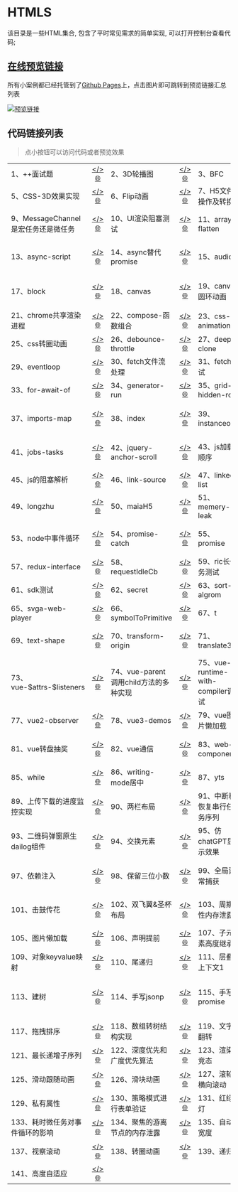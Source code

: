 # HTMLS

该目录是一些HTML集合, 包含了平时常见需求的简单实现, 可以打开控制台查看代码;

## [在线预览链接](https://lorainwings.github.io/demos)

所有小案例都已经托管到了[Github Pages](https://pages.github.com/)上，点击图片即可跳转到预览链接汇总列表

<a href="https://lorainwings.github.io/demos" target="_blank">
  <img src="https://github.com/lorainwings/demos/raw/master/assets/images/demos-preview.jpg" alt="预览链接" >
</a>

## 代码链接列表

> 点小按钮可以访问代码或者预览效果

<table>
  <tr>
    <td align="left">
      <span>
        1、++面试题      </span>
    </td>
    <td align="center">
      <a href="/code-snippets/htmls/++面试题.js" target="_blank" style="margin-left: auto" title="代码">&lt;/&gt;</a>
      <a href="https://lorainwings.github.io/demos/++面试题.js" target="_blank" title="预览">🌐</a>
    </td>
    <td align="left">
      <span>
        2、3D轮播图      </span>
    </td>
    <td align="center">
      <a href="/code-snippets/htmls/3D轮播图.html" target="_blank" style="margin-left: auto" title="代码">&lt;/&gt;</a>
      <a href="https://lorainwings.github.io/demos/3D轮播图.html" target="_blank" title="预览">🌐</a>
    </td>
    <td align="left">
      <span>
        3、BFC      </span>
    </td>
    <td align="center">
      <a href="/code-snippets/htmls/BFC.html" target="_blank" style="margin-left: auto" title="代码">&lt;/&gt;</a>
      <a href="https://lorainwings.github.io/demos/BFC.html" target="_blank" title="预览">🌐</a>
    </td>
    <td align="left">
      <span>
        4、BFC1      </span>
    </td>
    <td align="center">
      <a href="/code-snippets/htmls/BFC1.html" target="_blank" style="margin-left: auto" title="代码">&lt;/&gt;</a>
      <a href="https://lorainwings.github.io/demos/BFC1.html" target="_blank" title="预览">🌐</a>
    </td>
  </tr>
  <tr>
    <td align="left">
      <span>
        5、CSS-3D效果实现      </span>
    </td>
    <td align="center">
      <a href="/code-snippets/htmls/CSS-3D效果实现.html" target="_blank" style="margin-left: auto" title="代码">&lt;/&gt;</a>
      <a href="https://lorainwings.github.io/demos/CSS-3D效果实现.html" target="_blank" title="预览">🌐</a>
    </td>
    <td align="left">
      <span>
        6、Flip动画      </span>
    </td>
    <td align="center">
      <a href="/code-snippets/htmls/Flip动画.html" target="_blank" style="margin-left: auto" title="代码">&lt;/&gt;</a>
      <a href="https://lorainwings.github.io/demos/Flip动画.html" target="_blank" title="预览">🌐</a>
    </td>
    <td align="left">
      <span>
        7、H5文件操作及转换      </span>
    </td>
    <td align="center">
      <a href="/code-snippets/htmls/H5文件操作及转换.html" target="_blank" style="margin-left: auto" title="代码">&lt;/&gt;</a>
      <a href="https://lorainwings.github.io/demos/H5文件操作及转换.html" target="_blank" title="预览">🌐</a>
    </td>
    <td align="left">
      <span>
        8、H5流式下载      </span>
    </td>
    <td align="center">
      <a href="/code-snippets/htmls/H5流式下载.html" target="_blank" style="margin-left: auto" title="代码">&lt;/&gt;</a>
      <a href="https://lorainwings.github.io/demos/H5流式下载.html" target="_blank" title="预览">🌐</a>
    </td>
  </tr>
  <tr>
    <td align="left">
      <span>
        9、MessageChannel是宏任务还是微任务      </span>
    </td>
    <td align="center">
      <a href="/code-snippets/htmls/MessageChannel是宏任务还是微任务.html" target="_blank" style="margin-left: auto" title="代码">&lt;/&gt;</a>
      <a href="https://lorainwings.github.io/demos/MessageChannel是宏任务还是微任务.html" target="_blank" title="预览">🌐</a>
    </td>
    <td align="left">
      <span>
        10、UI渲染阻塞测试      </span>
    </td>
    <td align="center">
      <a href="/code-snippets/htmls/UI渲染阻塞测试.html" target="_blank" style="margin-left: auto" title="代码">&lt;/&gt;</a>
      <a href="https://lorainwings.github.io/demos/UI渲染阻塞测试.html" target="_blank" title="预览">🌐</a>
    </td>
    <td align="left">
      <span>
        11、array-flatten      </span>
    </td>
    <td align="center">
      <a href="/code-snippets/htmls/array-flatten.html" target="_blank" style="margin-left: auto" title="代码">&lt;/&gt;</a>
      <a href="https://lorainwings.github.io/demos/array-flatten.html" target="_blank" title="预览">🌐</a>
    </td>
    <td align="left">
      <span>
        12、async-catch      </span>
    </td>
    <td align="center">
      <a href="/code-snippets/htmls/async-catch.html" target="_blank" style="margin-left: auto" title="代码">&lt;/&gt;</a>
      <a href="https://lorainwings.github.io/demos/async-catch.html" target="_blank" title="预览">🌐</a>
    </td>
  </tr>
  <tr>
    <td align="left">
      <span>
        13、async-script      </span>
    </td>
    <td align="center">
      <a href="/code-snippets/htmls/async-script.html" target="_blank" style="margin-left: auto" title="代码">&lt;/&gt;</a>
      <a href="https://lorainwings.github.io/demos/async-script.html" target="_blank" title="预览">🌐</a>
    </td>
    <td align="left">
      <span>
        14、async替代promise      </span>
    </td>
    <td align="center">
      <a href="/code-snippets/htmls/async替代promise.html" target="_blank" style="margin-left: auto" title="代码">&lt;/&gt;</a>
      <a href="https://lorainwings.github.io/demos/async替代promise.html" target="_blank" title="预览">🌐</a>
    </td>
    <td align="left">
      <span>
        15、audio      </span>
    </td>
    <td align="center">
      <a href="/code-snippets/htmls/audio.html" target="_blank" style="margin-left: auto" title="代码">&lt;/&gt;</a>
      <a href="https://lorainwings.github.io/demos/audio.html" target="_blank" title="预览">🌐</a>
    </td>
    <td align="left">
      <span>
        16、await同步监听事件      </span>
    </td>
    <td align="center">
      <a href="/code-snippets/htmls/await同步监听事件.html" target="_blank" style="margin-left: auto" title="代码">&lt;/&gt;</a>
      <a href="https://lorainwings.github.io/demos/await同步监听事件.html" target="_blank" title="预览">🌐</a>
    </td>
  </tr>
  <tr>
    <td align="left">
      <span>
        17、block      </span>
    </td>
    <td align="center">
      <a href="/code-snippets/htmls/block.html" target="_blank" style="margin-left: auto" title="代码">&lt;/&gt;</a>
      <a href="https://lorainwings.github.io/demos/block.html" target="_blank" title="预览">🌐</a>
    </td>
    <td align="left">
      <span>
        18、canvas      </span>
    </td>
    <td align="center">
      <a href="/code-snippets/htmls/canvas.html" target="_blank" style="margin-left: auto" title="代码">&lt;/&gt;</a>
      <a href="https://lorainwings.github.io/demos/canvas.html" target="_blank" title="预览">🌐</a>
    </td>
    <td align="left">
      <span>
        19、canvas圆环动画      </span>
    </td>
    <td align="center">
      <a href="/code-snippets/htmls/canvas圆环动画.html" target="_blank" style="margin-left: auto" title="代码">&lt;/&gt;</a>
      <a href="https://lorainwings.github.io/demos/canvas圆环动画.html" target="_blank" title="预览">🌐</a>
    </td>
    <td align="left">
      <span>
        20、canvas播放视频      </span>
    </td>
    <td align="center">
      <a href="/code-snippets/htmls/canvas播放视频.html" target="_blank" style="margin-left: auto" title="代码">&lt;/&gt;</a>
      <a href="https://lorainwings.github.io/demos/canvas播放视频.html" target="_blank" title="预览">🌐</a>
    </td>
  </tr>
  <tr>
    <td align="left">
      <span>
        21、chrome共享渲染进程      </span>
    </td>
    <td align="center">
      <a href="/code-snippets/htmls/chrome共享渲染进程.html" target="_blank" style="margin-left: auto" title="代码">&lt;/&gt;</a>
      <a href="https://lorainwings.github.io/demos/chrome共享渲染进程.html" target="_blank" title="预览">🌐</a>
    </td>
    <td align="left">
      <span>
        22、compose-函数组合      </span>
    </td>
    <td align="center">
      <a href="/code-snippets/htmls/compose-函数组合.html" target="_blank" style="margin-left: auto" title="代码">&lt;/&gt;</a>
      <a href="https://lorainwings.github.io/demos/compose-函数组合.html" target="_blank" title="预览">🌐</a>
    </td>
    <td align="left">
      <span>
        23、css-animation      </span>
    </td>
    <td align="center">
      <a href="/code-snippets/htmls/css-animation.html" target="_blank" style="margin-left: auto" title="代码">&lt;/&gt;</a>
      <a href="https://lorainwings.github.io/demos/css-animation.html" target="_blank" title="预览">🌐</a>
    </td>
    <td align="left">
      <span>
        24、css-spread      </span>
    </td>
    <td align="center">
      <a href="/code-snippets/htmls/css-spread.html" target="_blank" style="margin-left: auto" title="代码">&lt;/&gt;</a>
      <a href="https://lorainwings.github.io/demos/css-spread.html" target="_blank" title="预览">🌐</a>
    </td>
  </tr>
  <tr>
    <td align="left">
      <span>
        25、css转圈动画      </span>
    </td>
    <td align="center">
      <a href="/code-snippets/htmls/css转圈动画.html" target="_blank" style="margin-left: auto" title="代码">&lt;/&gt;</a>
      <a href="https://lorainwings.github.io/demos/css转圈动画.html" target="_blank" title="预览">🌐</a>
    </td>
    <td align="left">
      <span>
        26、debounce-throttle      </span>
    </td>
    <td align="center">
      <a href="/code-snippets/htmls/debounce-throttle.html" target="_blank" style="margin-left: auto" title="代码">&lt;/&gt;</a>
      <a href="https://lorainwings.github.io/demos/debounce-throttle.html" target="_blank" title="预览">🌐</a>
    </td>
    <td align="left">
      <span>
        27、deep-clone      </span>
    </td>
    <td align="center">
      <a href="/code-snippets/htmls/deep-clone.html" target="_blank" style="margin-left: auto" title="代码">&lt;/&gt;</a>
      <a href="https://lorainwings.github.io/demos/deep-clone.html" target="_blank" title="预览">🌐</a>
    </td>
    <td align="left">
      <span>
        28、demo      </span>
    </td>
    <td align="center">
      <a href="/code-snippets/htmls/demo.html" target="_blank" style="margin-left: auto" title="代码">&lt;/&gt;</a>
      <a href="https://lorainwings.github.io/demos/demo.html" target="_blank" title="预览">🌐</a>
    </td>
  </tr>
  <tr>
    <td align="left">
      <span>
        29、eventloop      </span>
    </td>
    <td align="center">
      <a href="/code-snippets/htmls/eventloop.html" target="_blank" style="margin-left: auto" title="代码">&lt;/&gt;</a>
      <a href="https://lorainwings.github.io/demos/eventloop.html" target="_blank" title="预览">🌐</a>
    </td>
    <td align="left">
      <span>
        30、fetch文件流处理      </span>
    </td>
    <td align="center">
      <a href="/code-snippets/htmls/fetch文件流处理.html" target="_blank" style="margin-left: auto" title="代码">&lt;/&gt;</a>
      <a href="https://lorainwings.github.io/demos/fetch文件流处理.html" target="_blank" title="预览">🌐</a>
    </td>
    <td align="left">
      <span>
        31、fetch测试      </span>
    </td>
    <td align="center">
      <a href="/code-snippets/htmls/fetch测试.html" target="_blank" style="margin-left: auto" title="代码">&lt;/&gt;</a>
      <a href="https://lorainwings.github.io/demos/fetch测试.html" target="_blank" title="预览">🌐</a>
    </td>
    <td align="left">
      <span>
        32、flex-basis      </span>
    </td>
    <td align="center">
      <a href="/code-snippets/htmls/flex-basis.html" target="_blank" style="margin-left: auto" title="代码">&lt;/&gt;</a>
      <a href="https://lorainwings.github.io/demos/flex-basis.html" target="_blank" title="预览">🌐</a>
    </td>
  </tr>
  <tr>
    <td align="left">
      <span>
        33、for-await-of      </span>
    </td>
    <td align="center">
      <a href="/code-snippets/htmls/for-await-of.html" target="_blank" style="margin-left: auto" title="代码">&lt;/&gt;</a>
      <a href="https://lorainwings.github.io/demos/for-await-of.html" target="_blank" title="预览">🌐</a>
    </td>
    <td align="left">
      <span>
        34、generator-run      </span>
    </td>
    <td align="center">
      <a href="/code-snippets/htmls/generator-run.html" target="_blank" style="margin-left: auto" title="代码">&lt;/&gt;</a>
      <a href="https://lorainwings.github.io/demos/generator-run.html" target="_blank" title="预览">🌐</a>
    </td>
    <td align="left">
      <span>
        35、grid-hidden-row      </span>
    </td>
    <td align="center">
      <a href="/code-snippets/htmls/grid-hidden-row.html" target="_blank" style="margin-left: auto" title="代码">&lt;/&gt;</a>
      <a href="https://lorainwings.github.io/demos/grid-hidden-row.html" target="_blank" title="预览">🌐</a>
    </td>
    <td align="left">
      <span>
        36、grid      </span>
    </td>
    <td align="center">
      <a href="/code-snippets/htmls/grid.html" target="_blank" style="margin-left: auto" title="代码">&lt;/&gt;</a>
      <a href="https://lorainwings.github.io/demos/grid.html" target="_blank" title="预览">🌐</a>
    </td>
  </tr>
  <tr>
    <td align="left">
      <span>
        37、imports-map      </span>
    </td>
    <td align="center">
      <a href="/code-snippets/htmls/imports-map.html" target="_blank" style="margin-left: auto" title="代码">&lt;/&gt;</a>
      <a href="https://lorainwings.github.io/demos/imports-map.html" target="_blank" title="预览">🌐</a>
    </td>
    <td align="left">
      <span>
        38、index      </span>
    </td>
    <td align="center">
      <a href="/code-snippets/htmls/index.html" target="_blank" style="margin-left: auto" title="代码">&lt;/&gt;</a>
      <a href="https://lorainwings.github.io/demos/index.html" target="_blank" title="预览">🌐</a>
    </td>
    <td align="left">
      <span>
        39、instanceof      </span>
    </td>
    <td align="center">
      <a href="/code-snippets/htmls/instanceof.html" target="_blank" style="margin-left: auto" title="代码">&lt;/&gt;</a>
      <a href="https://lorainwings.github.io/demos/instanceof.html" target="_blank" title="预览">🌐</a>
    </td>
    <td align="left">
      <span>
        40、ios测试背景不滚动      </span>
    </td>
    <td align="center">
      <a href="/code-snippets/htmls/ios测试背景不滚动.html" target="_blank" style="margin-left: auto" title="代码">&lt;/&gt;</a>
      <a href="https://lorainwings.github.io/demos/ios测试背景不滚动.html" target="_blank" title="预览">🌐</a>
    </td>
  </tr>
  <tr>
    <td align="left">
      <span>
        41、jobs-tasks      </span>
    </td>
    <td align="center">
      <a href="/code-snippets/htmls/jobs-tasks.html" target="_blank" style="margin-left: auto" title="代码">&lt;/&gt;</a>
      <a href="https://lorainwings.github.io/demos/jobs-tasks.html" target="_blank" title="预览">🌐</a>
    </td>
    <td align="left">
      <span>
        42、jquery-anchor-scroll      </span>
    </td>
    <td align="center">
      <a href="/code-snippets/htmls/jquery-anchor-scroll.html" target="_blank" style="margin-left: auto" title="代码">&lt;/&gt;</a>
      <a href="https://lorainwings.github.io/demos/jquery-anchor-scroll.html" target="_blank" title="预览">🌐</a>
    </td>
    <td align="left">
      <span>
        43、js加载顺序      </span>
    </td>
    <td align="center">
      <a href="/code-snippets/htmls/js加载顺序.html" target="_blank" style="margin-left: auto" title="代码">&lt;/&gt;</a>
      <a href="https://lorainwings.github.io/demos/js加载顺序.html" target="_blank" title="预览">🌐</a>
    </td>
    <td align="left">
      <span>
        44、js无法识别的字符u+2028      </span>
    </td>
    <td align="center">
      <a href="/code-snippets/htmls/js无法识别的字符u+2028.html" target="_blank" style="margin-left: auto" title="代码">&lt;/&gt;</a>
      <a href="https://lorainwings.github.io/demos/js无法识别的字符u+2028.html" target="_blank" title="预览">🌐</a>
    </td>
  </tr>
  <tr>
    <td align="left">
      <span>
        45、js的阻塞解析      </span>
    </td>
    <td align="center">
      <a href="/code-snippets/htmls/js的阻塞解析.html" target="_blank" style="margin-left: auto" title="代码">&lt;/&gt;</a>
      <a href="https://lorainwings.github.io/demos/js的阻塞解析.html" target="_blank" title="预览">🌐</a>
    </td>
    <td align="left">
      <span>
        46、link-source      </span>
    </td>
    <td align="center">
      <a href="/code-snippets/htmls/link-source.js" target="_blank" style="margin-left: auto" title="代码">&lt;/&gt;</a>
      <a href="https://lorainwings.github.io/demos/link-source.js" target="_blank" title="预览">🌐</a>
    </td>
    <td align="left">
      <span>
        47、linked-list      </span>
    </td>
    <td align="center">
      <a href="/code-snippets/htmls/linked-list.html" target="_blank" style="margin-left: auto" title="代码">&lt;/&gt;</a>
      <a href="https://lorainwings.github.io/demos/linked-list.html" target="_blank" title="预览">🌐</a>
    </td>
    <td align="left">
      <span>
        48、location      </span>
    </td>
    <td align="center">
      <a href="/code-snippets/htmls/location.html" target="_blank" style="margin-left: auto" title="代码">&lt;/&gt;</a>
      <a href="https://lorainwings.github.io/demos/location.html" target="_blank" title="预览">🌐</a>
    </td>
  </tr>
  <tr>
    <td align="left">
      <span>
        49、longzhu      </span>
    </td>
    <td align="center">
      <a href="/code-snippets/htmls/longzhu.ignore.html" target="_blank" style="margin-left: auto" title="代码">&lt;/&gt;</a>
      <a href="https://lorainwings.github.io/demos/longzhu.ignore.html" target="_blank" title="预览">🌐</a>
    </td>
    <td align="left">
      <span>
        50、maiaH5      </span>
    </td>
    <td align="center">
      <a href="/code-snippets/htmls/maiaH5.js" target="_blank" style="margin-left: auto" title="代码">&lt;/&gt;</a>
      <a href="https://lorainwings.github.io/demos/maiaH5.js" target="_blank" title="预览">🌐</a>
    </td>
    <td align="left">
      <span>
        51、memery-leak      </span>
    </td>
    <td align="center">
      <a href="/code-snippets/htmls/memery-leak.html" target="_blank" style="margin-left: auto" title="代码">&lt;/&gt;</a>
      <a href="https://lorainwings.github.io/demos/memery-leak.html" target="_blank" title="预览">🌐</a>
    </td>
    <td align="left">
      <span>
        52、node-eventloop      </span>
    </td>
    <td align="center">
      <a href="/code-snippets/htmls/node-eventloop.js" target="_blank" style="margin-left: auto" title="代码">&lt;/&gt;</a>
      <a href="https://lorainwings.github.io/demos/node-eventloop.js" target="_blank" title="预览">🌐</a>
    </td>
  </tr>
  <tr>
    <td align="left">
      <span>
        53、node中事件循环      </span>
    </td>
    <td align="center">
      <a href="/code-snippets/htmls/node中事件循环.js" target="_blank" style="margin-left: auto" title="代码">&lt;/&gt;</a>
      <a href="https://lorainwings.github.io/demos/node中事件循环.js" target="_blank" title="预览">🌐</a>
    </td>
    <td align="left">
      <span>
        54、promise-catch      </span>
    </td>
    <td align="center">
      <a href="/code-snippets/htmls/promise-catch.html" target="_blank" style="margin-left: auto" title="代码">&lt;/&gt;</a>
      <a href="https://lorainwings.github.io/demos/promise-catch.html" target="_blank" title="预览">🌐</a>
    </td>
    <td align="left">
      <span>
        55、promise      </span>
    </td>
    <td align="center">
      <a href="/code-snippets/htmls/promise.then返回promise.html" target="_blank" style="margin-left: auto" title="代码">&lt;/&gt;</a>
      <a href="https://lorainwings.github.io/demos/promise.then返回promise.html" target="_blank" title="预览">🌐</a>
    </td>
    <td align="left">
      <span>
        56、raf与microtask的关系      </span>
    </td>
    <td align="center">
      <a href="/code-snippets/htmls/raf与microtask的关系.html" target="_blank" style="margin-left: auto" title="代码">&lt;/&gt;</a>
      <a href="https://lorainwings.github.io/demos/raf与microtask的关系.html" target="_blank" title="预览">🌐</a>
    </td>
  </tr>
  <tr>
    <td align="left">
      <span>
        57、redux-interface      </span>
    </td>
    <td align="center">
      <a href="/code-snippets/htmls/redux-interface.ts" target="_blank" style="margin-left: auto" title="代码">&lt;/&gt;</a>
      <a href="https://lorainwings.github.io/demos/redux-interface.ts" target="_blank" title="预览">🌐</a>
    </td>
    <td align="left">
      <span>
        58、requestIdleCb      </span>
    </td>
    <td align="center">
      <a href="/code-snippets/htmls/requestIdleCb.html" target="_blank" style="margin-left: auto" title="代码">&lt;/&gt;</a>
      <a href="https://lorainwings.github.io/demos/requestIdleCb.html" target="_blank" title="预览">🌐</a>
    </td>
    <td align="left">
      <span>
        59、ric长任务测试      </span>
    </td>
    <td align="center">
      <a href="/code-snippets/htmls/ric长任务测试.html" target="_blank" style="margin-left: auto" title="代码">&lt;/&gt;</a>
      <a href="https://lorainwings.github.io/demos/ric长任务测试.html" target="_blank" title="预览">🌐</a>
    </td>
    <td align="left">
      <span>
        60、saa      </span>
    </td>
    <td align="center">
      <a href="/code-snippets/htmls/saa.html" target="_blank" style="margin-left: auto" title="代码">&lt;/&gt;</a>
      <a href="https://lorainwings.github.io/demos/saa.html" target="_blank" title="预览">🌐</a>
    </td>
  </tr>
  <tr>
    <td align="left">
      <span>
        61、sdk测试      </span>
    </td>
    <td align="center">
      <a href="/code-snippets/htmls/sdk测试.html" target="_blank" style="margin-left: auto" title="代码">&lt;/&gt;</a>
      <a href="https://lorainwings.github.io/demos/sdk测试.html" target="_blank" title="预览">🌐</a>
    </td>
    <td align="left">
      <span>
        62、secret      </span>
    </td>
    <td align="center">
      <a href="/code-snippets/htmls/secret.html" target="_blank" style="margin-left: auto" title="代码">&lt;/&gt;</a>
      <a href="https://lorainwings.github.io/demos/secret.html" target="_blank" title="预览">🌐</a>
    </td>
    <td align="left">
      <span>
        63、sort-algrom      </span>
    </td>
    <td align="center">
      <a href="/code-snippets/htmls/sort-algrom.html" target="_blank" style="margin-left: auto" title="代码">&lt;/&gt;</a>
      <a href="https://lorainwings.github.io/demos/sort-algrom.html" target="_blank" title="预览">🌐</a>
    </td>
    <td align="left">
      <span>
        64、svg-sprites      </span>
    </td>
    <td align="center">
      <a href="/code-snippets/htmls/svg-sprites.html" target="_blank" style="margin-left: auto" title="代码">&lt;/&gt;</a>
      <a href="https://lorainwings.github.io/demos/svg-sprites.html" target="_blank" title="预览">🌐</a>
    </td>
  </tr>
  <tr>
    <td align="left">
      <span>
        65、svga-web-player      </span>
    </td>
    <td align="center">
      <a href="/code-snippets/htmls/svga-web-player.html" target="_blank" style="margin-left: auto" title="代码">&lt;/&gt;</a>
      <a href="https://lorainwings.github.io/demos/svga-web-player.html" target="_blank" title="预览">🌐</a>
    </td>
    <td align="left">
      <span>
        66、symbolToPrimitive      </span>
    </td>
    <td align="center">
      <a href="/code-snippets/htmls/symbolToPrimitive.html" target="_blank" style="margin-left: auto" title="代码">&lt;/&gt;</a>
      <a href="https://lorainwings.github.io/demos/symbolToPrimitive.html" target="_blank" title="预览">🌐</a>
    </td>
    <td align="left">
      <span>
        67、t      </span>
    </td>
    <td align="center">
      <a href="/code-snippets/htmls/t.html" target="_blank" style="margin-left: auto" title="代码">&lt;/&gt;</a>
      <a href="https://lorainwings.github.io/demos/t.html" target="_blank" title="预览">🌐</a>
    </td>
    <td align="left">
      <span>
        68、table溢出父元素      </span>
    </td>
    <td align="center">
      <a href="/code-snippets/htmls/table溢出父元素.html" target="_blank" style="margin-left: auto" title="代码">&lt;/&gt;</a>
      <a href="https://lorainwings.github.io/demos/table溢出父元素.html" target="_blank" title="预览">🌐</a>
    </td>
  </tr>
  <tr>
    <td align="left">
      <span>
        69、text-shape      </span>
    </td>
    <td align="center">
      <a href="/code-snippets/htmls/text-shape.html" target="_blank" style="margin-left: auto" title="代码">&lt;/&gt;</a>
      <a href="https://lorainwings.github.io/demos/text-shape.html" target="_blank" title="预览">🌐</a>
    </td>
    <td align="left">
      <span>
        70、transform-origin      </span>
    </td>
    <td align="center">
      <a href="/code-snippets/htmls/transform-origin.html" target="_blank" style="margin-left: auto" title="代码">&lt;/&gt;</a>
      <a href="https://lorainwings.github.io/demos/transform-origin.html" target="_blank" title="预览">🌐</a>
    </td>
    <td align="left">
      <span>
        71、translate3d      </span>
    </td>
    <td align="center">
      <a href="/code-snippets/htmls/translate3d.html" target="_blank" style="margin-left: auto" title="代码">&lt;/&gt;</a>
      <a href="https://lorainwings.github.io/demos/translate3d.html" target="_blank" title="预览">🌐</a>
    </td>
    <td align="left">
      <span>
        72、video-stream      </span>
    </td>
    <td align="center">
      <a href="/code-snippets/htmls/video-stream.html" target="_blank" style="margin-left: auto" title="代码">&lt;/&gt;</a>
      <a href="https://lorainwings.github.io/demos/video-stream.html" target="_blank" title="预览">🌐</a>
    </td>
  </tr>
  <tr>
    <td align="left">
      <span>
        73、vue-$attrs-$listeners      </span>
    </td>
    <td align="center">
      <a href="/code-snippets/htmls/vue-$attrs-$listeners.html" target="_blank" style="margin-left: auto" title="代码">&lt;/&gt;</a>
      <a href="https://lorainwings.github.io/demos/vue-$attrs-$listeners.html" target="_blank" title="预览">🌐</a>
    </td>
    <td align="left">
      <span>
        74、vue-parent调用child方法的多种实现      </span>
    </td>
    <td align="center">
      <a href="/code-snippets/htmls/vue-parent调用child方法的多种实现.html" target="_blank" style="margin-left: auto" title="代码">&lt;/&gt;</a>
      <a href="https://lorainwings.github.io/demos/vue-parent调用child方法的多种实现.html" target="_blank" title="预览">🌐</a>
    </td>
    <td align="left">
      <span>
        75、vue-runtime-with-compiler调试      </span>
    </td>
    <td align="center">
      <a href="/code-snippets/htmls/vue-runtime-with-compiler调试.html" target="_blank" style="margin-left: auto" title="代码">&lt;/&gt;</a>
      <a href="https://lorainwings.github.io/demos/vue-runtime-with-compiler调试.html" target="_blank" title="预览">🌐</a>
    </td>
    <td align="left">
      <span>
        76、vue-异步更新队列      </span>
    </td>
    <td align="center">
      <a href="/code-snippets/htmls/vue-异步更新队列.html" target="_blank" style="margin-left: auto" title="代码">&lt;/&gt;</a>
      <a href="https://lorainwings.github.io/demos/vue-异步更新队列.html" target="_blank" title="预览">🌐</a>
    </td>
  </tr>
  <tr>
    <td align="left">
      <span>
        77、vue2-observer      </span>
    </td>
    <td align="center">
      <a href="/code-snippets/htmls/vue2-observer.html" target="_blank" style="margin-left: auto" title="代码">&lt;/&gt;</a>
      <a href="https://lorainwings.github.io/demos/vue2-observer.html" target="_blank" title="预览">🌐</a>
    </td>
    <td align="left">
      <span>
        78、vue3-demos      </span>
    </td>
    <td align="center">
      <a href="/code-snippets/htmls/vue3-demos.html" target="_blank" style="margin-left: auto" title="代码">&lt;/&gt;</a>
      <a href="https://lorainwings.github.io/demos/vue3-demos.html" target="_blank" title="预览">🌐</a>
    </td>
    <td align="left">
      <span>
        79、vue图片懒加载      </span>
    </td>
    <td align="center">
      <a href="/code-snippets/htmls/vue图片懒加载.html" target="_blank" style="margin-left: auto" title="代码">&lt;/&gt;</a>
      <a href="https://lorainwings.github.io/demos/vue图片懒加载.html" target="_blank" title="预览">🌐</a>
    </td>
    <td align="left">
      <span>
        80、vue滑动卡片跟随      </span>
    </td>
    <td align="center">
      <a href="/code-snippets/htmls/vue滑动卡片跟随.html" target="_blank" style="margin-left: auto" title="代码">&lt;/&gt;</a>
      <a href="https://lorainwings.github.io/demos/vue滑动卡片跟随.html" target="_blank" title="预览">🌐</a>
    </td>
  </tr>
  <tr>
    <td align="left">
      <span>
        81、vue转盘抽奖      </span>
    </td>
    <td align="center">
      <a href="/code-snippets/htmls/vue转盘抽奖.html" target="_blank" style="margin-left: auto" title="代码">&lt;/&gt;</a>
      <a href="https://lorainwings.github.io/demos/vue转盘抽奖.html" target="_blank" title="预览">🌐</a>
    </td>
    <td align="left">
      <span>
        82、vue通信      </span>
    </td>
    <td align="center">
      <a href="/code-snippets/htmls/vue通信.html" target="_blank" style="margin-left: auto" title="代码">&lt;/&gt;</a>
      <a href="https://lorainwings.github.io/demos/vue通信.html" target="_blank" title="预览">🌐</a>
    </td>
    <td align="left">
      <span>
        83、web-components      </span>
    </td>
    <td align="center">
      <a href="/code-snippets/htmls/web-components.html" target="_blank" style="margin-left: auto" title="代码">&lt;/&gt;</a>
      <a href="https://lorainwings.github.io/demos/web-components.html" target="_blank" title="预览">🌐</a>
    </td>
    <td align="left">
      <span>
        84、webworker大文件分片      </span>
    </td>
    <td align="center">
      <a href="/code-snippets/htmls/webworker大文件分片.html" target="_blank" style="margin-left: auto" title="代码">&lt;/&gt;</a>
      <a href="https://lorainwings.github.io/demos/webworker大文件分片.html" target="_blank" title="预览">🌐</a>
    </td>
  </tr>
  <tr>
    <td align="left">
      <span>
        85、while      </span>
    </td>
    <td align="center">
      <a href="/code-snippets/htmls/while.js" target="_blank" style="margin-left: auto" title="代码">&lt;/&gt;</a>
      <a href="https://lorainwings.github.io/demos/while.js" target="_blank" title="预览">🌐</a>
    </td>
    <td align="left">
      <span>
        86、writing-mode居中      </span>
    </td>
    <td align="center">
      <a href="/code-snippets/htmls/writing-mode居中.html" target="_blank" style="margin-left: auto" title="代码">&lt;/&gt;</a>
      <a href="https://lorainwings.github.io/demos/writing-mode居中.html" target="_blank" title="预览">🌐</a>
    </td>
    <td align="left">
      <span>
        87、yts      </span>
    </td>
    <td align="center">
      <a href="/code-snippets/htmls/yts.html" target="_blank" style="margin-left: auto" title="代码">&lt;/&gt;</a>
      <a href="https://lorainwings.github.io/demos/yts.html" target="_blank" title="预览">🌐</a>
    </td>
    <td align="left">
      <span>
        88、z-index      </span>
    </td>
    <td align="center">
      <a href="/code-snippets/htmls/z-index.html" target="_blank" style="margin-left: auto" title="代码">&lt;/&gt;</a>
      <a href="https://lorainwings.github.io/demos/z-index.html" target="_blank" title="预览">🌐</a>
    </td>
  </tr>
  <tr>
    <td align="left">
      <span>
        89、上传下载的进度监控实现      </span>
    </td>
    <td align="center">
      <a href="/code-snippets/htmls/上传下载的进度监控实现.html" target="_blank" style="margin-left: auto" title="代码">&lt;/&gt;</a>
      <a href="https://lorainwings.github.io/demos/上传下载的进度监控实现.html" target="_blank" title="预览">🌐</a>
    </td>
    <td align="left">
      <span>
        90、两栏布局      </span>
    </td>
    <td align="center">
      <a href="/code-snippets/htmls/两栏布局.html" target="_blank" style="margin-left: auto" title="代码">&lt;/&gt;</a>
      <a href="https://lorainwings.github.io/demos/两栏布局.html" target="_blank" title="预览">🌐</a>
    </td>
    <td align="left">
      <span>
        91、中断和恢复串行任务序列      </span>
    </td>
    <td align="center">
      <a href="/code-snippets/htmls/中断和恢复串行任务序列.html" target="_blank" style="margin-left: auto" title="代码">&lt;/&gt;</a>
      <a href="https://lorainwings.github.io/demos/中断和恢复串行任务序列.html" target="_blank" title="预览">🌐</a>
    </td>
    <td align="left">
      <span>
        92、事件捕获和冒泡      </span>
    </td>
    <td align="center">
      <a href="/code-snippets/htmls/事件捕获和冒泡.html" target="_blank" style="margin-left: auto" title="代码">&lt;/&gt;</a>
      <a href="https://lorainwings.github.io/demos/事件捕获和冒泡.html" target="_blank" title="预览">🌐</a>
    </td>
  </tr>
  <tr>
    <td align="left">
      <span>
        93、二维码弹窗原生dailog组件      </span>
    </td>
    <td align="center">
      <a href="/code-snippets/htmls/二维码弹窗原生dailog组件.html" target="_blank" style="margin-left: auto" title="代码">&lt;/&gt;</a>
      <a href="https://lorainwings.github.io/demos/二维码弹窗原生dailog组件.html" target="_blank" title="预览">🌐</a>
    </td>
    <td align="left">
      <span>
        94、交换元素      </span>
    </td>
    <td align="center">
      <a href="/code-snippets/htmls/交换元素.html" target="_blank" style="margin-left: auto" title="代码">&lt;/&gt;</a>
      <a href="https://lorainwings.github.io/demos/交换元素.html" target="_blank" title="预览">🌐</a>
    </td>
    <td align="left">
      <span>
        95、仿chatGPT显示效果      </span>
    </td>
    <td align="center">
      <a href="/code-snippets/htmls/仿chatGPT显示效果.html" target="_blank" style="margin-left: auto" title="代码">&lt;/&gt;</a>
      <a href="https://lorainwings.github.io/demos/仿chatGPT显示效果.html" target="_blank" title="预览">🌐</a>
    </td>
    <td align="left">
      <span>
        96、使用原生waap实现动画i      </span>
    </td>
    <td align="center">
      <a href="/code-snippets/htmls/使用原生waap实现动画i.html" target="_blank" style="margin-left: auto" title="代码">&lt;/&gt;</a>
      <a href="https://lorainwings.github.io/demos/使用原生waap实现动画i.html" target="_blank" title="预览">🌐</a>
    </td>
  </tr>
  <tr>
    <td align="left">
      <span>
        97、依赖注入      </span>
    </td>
    <td align="center">
      <a href="/code-snippets/htmls/依赖注入.html" target="_blank" style="margin-left: auto" title="代码">&lt;/&gt;</a>
      <a href="https://lorainwings.github.io/demos/依赖注入.html" target="_blank" title="预览">🌐</a>
    </td>
    <td align="left">
      <span>
        98、保留三位小数      </span>
    </td>
    <td align="center">
      <a href="/code-snippets/htmls/保留三位小数.html" target="_blank" style="margin-left: auto" title="代码">&lt;/&gt;</a>
      <a href="https://lorainwings.github.io/demos/保留三位小数.html" target="_blank" title="预览">🌐</a>
    </td>
    <td align="left">
      <span>
        99、全局异常捕获      </span>
    </td>
    <td align="center">
      <a href="/code-snippets/htmls/全局异常捕获.html" target="_blank" style="margin-left: auto" title="代码">&lt;/&gt;</a>
      <a href="https://lorainwings.github.io/demos/全局异常捕获.html" target="_blank" title="预览">🌐</a>
    </td>
    <td align="left">
      <span>
        100、共享词法作用域的内存泄露      </span>
    </td>
    <td align="center">
      <a href="/code-snippets/htmls/共享词法作用域的内存泄露.html" target="_blank" style="margin-left: auto" title="代码">&lt;/&gt;</a>
      <a href="https://lorainwings.github.io/demos/共享词法作用域的内存泄露.html" target="_blank" title="预览">🌐</a>
    </td>
  </tr>
  <tr>
    <td align="left">
      <span>
        101、击鼓传花      </span>
    </td>
    <td align="center">
      <a href="/code-snippets/htmls/击鼓传花.html" target="_blank" style="margin-left: auto" title="代码">&lt;/&gt;</a>
      <a href="https://lorainwings.github.io/demos/击鼓传花.html" target="_blank" title="预览">🌐</a>
    </td>
    <td align="left">
      <span>
        102、双飞翼&amp;圣杯布局      </span>
    </td>
    <td align="center">
      <a href="/code-snippets/htmls/双飞翼&amp;圣杯布局.html" target="_blank" style="margin-left: auto" title="代码">&lt;/&gt;</a>
      <a href="https://lorainwings.github.io/demos/双飞翼&amp;圣杯布局.html" target="_blank" title="预览">🌐</a>
    </td>
    <td align="left">
      <span>
        103、周期性内存泄露      </span>
    </td>
    <td align="center">
      <a href="/code-snippets/htmls/周期性内存泄露.html" target="_blank" style="margin-left: auto" title="代码">&lt;/&gt;</a>
      <a href="https://lorainwings.github.io/demos/周期性内存泄露.html" target="_blank" title="预览">🌐</a>
    </td>
    <td align="left">
      <span>
        104、图片压缩compress      </span>
    </td>
    <td align="center">
      <a href="/code-snippets/htmls/图片压缩compress.html" target="_blank" style="margin-left: auto" title="代码">&lt;/&gt;</a>
      <a href="https://lorainwings.github.io/demos/图片压缩compress.html" target="_blank" title="预览">🌐</a>
    </td>
  </tr>
  <tr>
    <td align="left">
      <span>
        105、图片懒加载      </span>
    </td>
    <td align="center">
      <a href="/code-snippets/htmls/图片懒加载.html" target="_blank" style="margin-left: auto" title="代码">&lt;/&gt;</a>
      <a href="https://lorainwings.github.io/demos/图片懒加载.html" target="_blank" title="预览">🌐</a>
    </td>
    <td align="left">
      <span>
        106、声明提前      </span>
    </td>
    <td align="center">
      <a href="/code-snippets/htmls/声明提前.html" target="_blank" style="margin-left: auto" title="代码">&lt;/&gt;</a>
      <a href="https://lorainwings.github.io/demos/声明提前.html" target="_blank" title="预览">🌐</a>
    </td>
    <td align="left">
      <span>
        107、子元素高度继承      </span>
    </td>
    <td align="center">
      <a href="/code-snippets/htmls/子元素高度继承.html" target="_blank" style="margin-left: auto" title="代码">&lt;/&gt;</a>
      <a href="https://lorainwings.github.io/demos/子元素高度继承.html" target="_blank" title="预览">🌐</a>
    </td>
    <td align="left">
      <span>
        108、对称按钮      </span>
    </td>
    <td align="center">
      <a href="/code-snippets/htmls/对称按钮.html" target="_blank" style="margin-left: auto" title="代码">&lt;/&gt;</a>
      <a href="https://lorainwings.github.io/demos/对称按钮.html" target="_blank" title="预览">🌐</a>
    </td>
  </tr>
  <tr>
    <td align="left">
      <span>
        109、对象keyvalue映射      </span>
    </td>
    <td align="center">
      <a href="/code-snippets/htmls/对象keyvalue映射.html" target="_blank" style="margin-left: auto" title="代码">&lt;/&gt;</a>
      <a href="https://lorainwings.github.io/demos/对象keyvalue映射.html" target="_blank" title="预览">🌐</a>
    </td>
    <td align="left">
      <span>
        110、尾递归      </span>
    </td>
    <td align="center">
      <a href="/code-snippets/htmls/尾递归.html" target="_blank" style="margin-left: auto" title="代码">&lt;/&gt;</a>
      <a href="https://lorainwings.github.io/demos/尾递归.html" target="_blank" title="预览">🌐</a>
    </td>
    <td align="left">
      <span>
        111、层叠上下文1      </span>
    </td>
    <td align="center">
      <a href="/code-snippets/htmls/层叠上下文1.html" target="_blank" style="margin-left: auto" title="代码">&lt;/&gt;</a>
      <a href="https://lorainwings.github.io/demos/层叠上下文1.html" target="_blank" title="预览">🌐</a>
    </td>
    <td align="left">
      <span>
        112、居中问题      </span>
    </td>
    <td align="center">
      <a href="/code-snippets/htmls/居中问题.html" target="_blank" style="margin-left: auto" title="代码">&lt;/&gt;</a>
      <a href="https://lorainwings.github.io/demos/居中问题.html" target="_blank" title="预览">🌐</a>
    </td>
  </tr>
  <tr>
    <td align="left">
      <span>
        113、建树      </span>
    </td>
    <td align="center">
      <a href="/code-snippets/htmls/建树.html" target="_blank" style="margin-left: auto" title="代码">&lt;/&gt;</a>
      <a href="https://lorainwings.github.io/demos/建树.html" target="_blank" title="预览">🌐</a>
    </td>
    <td align="left">
      <span>
        114、手写jsonp      </span>
    </td>
    <td align="center">
      <a href="/code-snippets/htmls/手写jsonp.html" target="_blank" style="margin-left: auto" title="代码">&lt;/&gt;</a>
      <a href="https://lorainwings.github.io/demos/手写jsonp.html" target="_blank" title="预览">🌐</a>
    </td>
    <td align="left">
      <span>
        115、手写promise      </span>
    </td>
    <td align="center">
      <a href="/code-snippets/htmls/手写promise.html" target="_blank" style="margin-left: auto" title="代码">&lt;/&gt;</a>
      <a href="https://lorainwings.github.io/demos/手写promise.html" target="_blank" title="预览">🌐</a>
    </td>
    <td align="left">
      <span>
        116、找到页面所有可以滚动的元素      </span>
    </td>
    <td align="center">
      <a href="/code-snippets/htmls/找到页面所有可以滚动的元素.html" target="_blank" style="margin-left: auto" title="代码">&lt;/&gt;</a>
      <a href="https://lorainwings.github.io/demos/找到页面所有可以滚动的元素.html" target="_blank" title="预览">🌐</a>
    </td>
  </tr>
  <tr>
    <td align="left">
      <span>
        117、拖拽排序      </span>
    </td>
    <td align="center">
      <a href="/code-snippets/htmls/拖拽排序.html" target="_blank" style="margin-left: auto" title="代码">&lt;/&gt;</a>
      <a href="https://lorainwings.github.io/demos/拖拽排序.html" target="_blank" title="预览">🌐</a>
    </td>
    <td align="left">
      <span>
        118、数组转树结构实现      </span>
    </td>
    <td align="center">
      <a href="/code-snippets/htmls/数组转树结构实现.html" target="_blank" style="margin-left: auto" title="代码">&lt;/&gt;</a>
      <a href="https://lorainwings.github.io/demos/数组转树结构实现.html" target="_blank" title="预览">🌐</a>
    </td>
    <td align="left">
      <span>
        119、文字翻转      </span>
    </td>
    <td align="center">
      <a href="/code-snippets/htmls/文字翻转.html" target="_blank" style="margin-left: auto" title="代码">&lt;/&gt;</a>
      <a href="https://lorainwings.github.io/demos/文字翻转.html" target="_blank" title="预览">🌐</a>
    </td>
    <td align="left">
      <span>
        120、星空效果      </span>
    </td>
    <td align="center">
      <a href="/code-snippets/htmls/星空效果.html" target="_blank" style="margin-left: auto" title="代码">&lt;/&gt;</a>
      <a href="https://lorainwings.github.io/demos/星空效果.html" target="_blank" title="预览">🌐</a>
    </td>
  </tr>
  <tr>
    <td align="left">
      <span>
        121、最长递增子序列      </span>
    </td>
    <td align="center">
      <a href="/code-snippets/htmls/最长递增子序列.js" target="_blank" style="margin-left: auto" title="代码">&lt;/&gt;</a>
      <a href="https://lorainwings.github.io/demos/最长递增子序列.js" target="_blank" title="预览">🌐</a>
    </td>
    <td align="left">
      <span>
        122、深度优先和广度优先算法      </span>
    </td>
    <td align="center">
      <a href="/code-snippets/htmls/深度优先和广度优先算法.html" target="_blank" style="margin-left: auto" title="代码">&lt;/&gt;</a>
      <a href="https://lorainwings.github.io/demos/深度优先和广度优先算法.html" target="_blank" title="预览">🌐</a>
    </td>
    <td align="left">
      <span>
        123、渲染竞态      </span>
    </td>
    <td align="center">
      <a href="/code-snippets/htmls/渲染竞态.html" target="_blank" style="margin-left: auto" title="代码">&lt;/&gt;</a>
      <a href="https://lorainwings.github.io/demos/渲染竞态.html" target="_blank" title="预览">🌐</a>
    </td>
    <td align="left">
      <span>
        124、渲染阻塞      </span>
    </td>
    <td align="center">
      <a href="/code-snippets/htmls/渲染阻塞.html" target="_blank" style="margin-left: auto" title="代码">&lt;/&gt;</a>
      <a href="https://lorainwings.github.io/demos/渲染阻塞.html" target="_blank" title="预览">🌐</a>
    </td>
  </tr>
  <tr>
    <td align="left">
      <span>
        125、滑动跟随动画      </span>
    </td>
    <td align="center">
      <a href="/code-snippets/htmls/滑动跟随动画.html" target="_blank" style="margin-left: auto" title="代码">&lt;/&gt;</a>
      <a href="https://lorainwings.github.io/demos/滑动跟随动画.html" target="_blank" title="预览">🌐</a>
    </td>
    <td align="left">
      <span>
        126、滑块动画      </span>
    </td>
    <td align="center">
      <a href="/code-snippets/htmls/滑块动画.html" target="_blank" style="margin-left: auto" title="代码">&lt;/&gt;</a>
      <a href="https://lorainwings.github.io/demos/滑块动画.html" target="_blank" title="预览">🌐</a>
    </td>
    <td align="left">
      <span>
        127、滚轮横向滚动      </span>
    </td>
    <td align="center">
      <a href="/code-snippets/htmls/滚轮横向滚动.html" target="_blank" style="margin-left: auto" title="代码">&lt;/&gt;</a>
      <a href="https://lorainwings.github.io/demos/滚轮横向滚动.html" target="_blank" title="预览">🌐</a>
    </td>
    <td align="left">
      <span>
        128、父元素高度      </span>
    </td>
    <td align="center">
      <a href="/code-snippets/htmls/父元素高度.html" target="_blank" style="margin-left: auto" title="代码">&lt;/&gt;</a>
      <a href="https://lorainwings.github.io/demos/父元素高度.html" target="_blank" title="预览">🌐</a>
    </td>
  </tr>
  <tr>
    <td align="left">
      <span>
        129、私有属性      </span>
    </td>
    <td align="center">
      <a href="/code-snippets/htmls/私有属性.html" target="_blank" style="margin-left: auto" title="代码">&lt;/&gt;</a>
      <a href="https://lorainwings.github.io/demos/私有属性.html" target="_blank" title="预览">🌐</a>
    </td>
    <td align="left">
      <span>
        130、策略模式进行表单验证      </span>
    </td>
    <td align="center">
      <a href="/code-snippets/htmls/策略模式进行表单验证.html" target="_blank" style="margin-left: auto" title="代码">&lt;/&gt;</a>
      <a href="https://lorainwings.github.io/demos/策略模式进行表单验证.html" target="_blank" title="预览">🌐</a>
    </td>
    <td align="left">
      <span>
        131、红绿灯      </span>
    </td>
    <td align="center">
      <a href="/code-snippets/htmls/红绿灯.html" target="_blank" style="margin-left: auto" title="代码">&lt;/&gt;</a>
      <a href="https://lorainwings.github.io/demos/红绿灯.html" target="_blank" title="预览">🌐</a>
    </td>
    <td align="left">
      <span>
        132、网页位置      </span>
    </td>
    <td align="center">
      <a href="/code-snippets/htmls/网页位置.html" target="_blank" style="margin-left: auto" title="代码">&lt;/&gt;</a>
      <a href="https://lorainwings.github.io/demos/网页位置.html" target="_blank" title="预览">🌐</a>
    </td>
  </tr>
  <tr>
    <td align="left">
      <span>
        133、耗时微任务对事件循环的影响      </span>
    </td>
    <td align="center">
      <a href="/code-snippets/htmls/耗时微任务对事件循环的影响.html" target="_blank" style="margin-left: auto" title="代码">&lt;/&gt;</a>
      <a href="https://lorainwings.github.io/demos/耗时微任务对事件循环的影响.html" target="_blank" title="预览">🌐</a>
    </td>
    <td align="left">
      <span>
        134、聚焦的游离节点的内存泄露      </span>
    </td>
    <td align="center">
      <a href="/code-snippets/htmls/聚焦的游离节点的内存泄露.html" target="_blank" style="margin-left: auto" title="代码">&lt;/&gt;</a>
      <a href="https://lorainwings.github.io/demos/聚焦的游离节点的内存泄露.html" target="_blank" title="预览">🌐</a>
    </td>
    <td align="left">
      <span>
        135、自动宽度      </span>
    </td>
    <td align="center">
      <a href="/code-snippets/htmls/自动宽度.html" target="_blank" style="margin-left: auto" title="代码">&lt;/&gt;</a>
      <a href="https://lorainwings.github.io/demos/自动宽度.html" target="_blank" title="预览">🌐</a>
    </td>
    <td align="left">
      <span>
        136、获取vue根实例      </span>
    </td>
    <td align="center">
      <a href="/code-snippets/htmls/获取vue根实例.js" target="_blank" style="margin-left: auto" title="代码">&lt;/&gt;</a>
      <a href="https://lorainwings.github.io/demos/获取vue根实例.js" target="_blank" title="预览">🌐</a>
    </td>
  </tr>
  <tr>
    <td align="left">
      <span>
        137、视察滚动      </span>
    </td>
    <td align="center">
      <a href="/code-snippets/htmls/视察滚动.html" target="_blank" style="margin-left: auto" title="代码">&lt;/&gt;</a>
      <a href="https://lorainwings.github.io/demos/视察滚动.html" target="_blank" title="预览">🌐</a>
    </td>
    <td align="left">
      <span>
        138、转圈动画      </span>
    </td>
    <td align="center">
      <a href="/code-snippets/htmls/转圈动画.html" target="_blank" style="margin-left: auto" title="代码">&lt;/&gt;</a>
      <a href="https://lorainwings.github.io/demos/转圈动画.html" target="_blank" title="预览">🌐</a>
    </td>
    <td align="left">
      <span>
        139、递归      </span>
    </td>
    <td align="center">
      <a href="/code-snippets/htmls/递归.html" target="_blank" style="margin-left: auto" title="代码">&lt;/&gt;</a>
      <a href="https://lorainwings.github.io/demos/递归.html" target="_blank" title="预览">🌐</a>
    </td>
    <td align="left">
      <span>
        140、长列表优化      </span>
    </td>
    <td align="center">
      <a href="/code-snippets/htmls/长列表优化.html" target="_blank" style="margin-left: auto" title="代码">&lt;/&gt;</a>
      <a href="https://lorainwings.github.io/demos/长列表优化.html" target="_blank" title="预览">🌐</a>
    </td>
  </tr>
  <tr>
    <td align="left">
      <span>
        141、高度自适应      </span>
    </td>
    <td align="center">
      <a href="/code-snippets/htmls/高度自适应.html" target="_blank" style="margin-left: auto" title="代码">&lt;/&gt;</a>
      <a href="https://lorainwings.github.io/demos/高度自适应.html" target="_blank" title="预览">🌐</a>
    </td>
  </tr>
</table>
